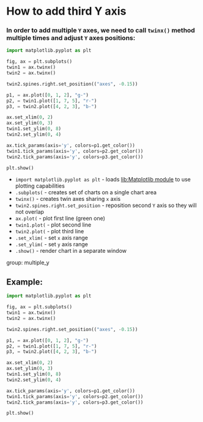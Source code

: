 # How to add third Y axis

### In order to add multiple `Y` axes, we need to call `twinx()` method multiple times and adjust `Y` axes positions:

```python
import matplotlib.pyplot as plt

fig, ax = plt.subplots()
twin1 = ax.twinx()
twin2 = ax.twinx()

twin2.spines.right.set_position(("axes", -0.15))

p1, = ax.plot([0, 1, 2], "g-")
p2, = twin1.plot([1, 7, 5], "r-")
p3, = twin2.plot([4, 2, 3], "b-")

ax.set_xlim(0, 2)
ax.set_ylim(0, 3)
twin1.set_ylim(0, 8)
twin2.set_ylim(0, 4)

ax.tick_params(axis='y', colors=p1.get_color())
twin1.tick_params(axis='y', colors=p2.get_color())
twin2.tick_params(axis='y', colors=p3.get_color())

plt.show()
```

- `import matplotlib.pyplot as plt` - loads [lib:Matplotlib module](python-matplotlib/how-to-install-matplotlib-python-lib-in-ubuntu-ubuntuversion) to use plotting capabilities
- `.subplots(` - creates set of charts on a single chart area
- `twinx()` - creates twin axes sharing `x` axis
- `twin2.spines.right.set_position` - reposition second `Y` axis so they will not overlap
- `ax.plot(` - plot first line (green one)
- `twin1.plot(` - plot second line
- `twin2.plot(` - plot third line
- `.set_xlim(` - set `x` axis range
- `.set_ylim(` - set `y` axis range
- `.show()` - render chart in a separate window

group: multiple_y

## Example: 
```python
import matplotlib.pyplot as plt

fig, ax = plt.subplots()
twin1 = ax.twinx()
twin2 = ax.twinx()

twin2.spines.right.set_position(("axes", -0.15))

p1, = ax.plot([0, 1, 2], "g-")
p2, = twin1.plot([1, 7, 5], "r-")
p3, = twin2.plot([4, 2, 3], "b-")

ax.set_xlim(0, 2)
ax.set_ylim(0, 3)
twin1.set_ylim(0, 8)
twin2.set_ylim(0, 4)

ax.tick_params(axis='y', colors=p1.get_color())
twin1.tick_params(axis='y', colors=p2.get_color())
twin2.tick_params(axis='y', colors=p3.get_color())

plt.show()
```

